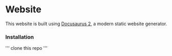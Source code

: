 # Website

This website is built using [Docusaurus 2](https://docusaurus.io/), a modern static website generator.

### Installation

'''
clone this repo
'''
